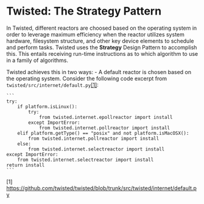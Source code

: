 # Twisted: The Strategy Pattern

In Twisted, different reactors are choosed based on the operating system in order to leverage maximum efficiency when the reactor utilizes system hardware, filesystem structure, and other key device elements to schedule and perform tasks. Twisted uses the **Strategy** Design Pattern to accomplish this. This entails receiving run-time instructions as to which algorithm to use in a family of algorithms.

Twisted achieves this in two ways:
	- A default reactor is chosen based on the operating system. Consider the following code excerpt from `twisted/src/internet/default.py`[[1]](#1):
	
	```
	try:
		if platform.isLinux():
			try:
				from twisted.internet.epollreactor import install
			except ImportError:
				from twisted.internet.pollreactor import install
		elif platform.getType() == "posix" and not platform.isMacOSX():
			from twisted.internet.pollreactor import install
		else:
			from twisted.internet.selectreactor import install
	except ImportError:
		from twisted.internet.selectreactor import install
	return install
	```
	
<a id="1">[1]</a>
https://github.com/twisted/twisted/blob/trunk/src/twisted/internet/default.py
